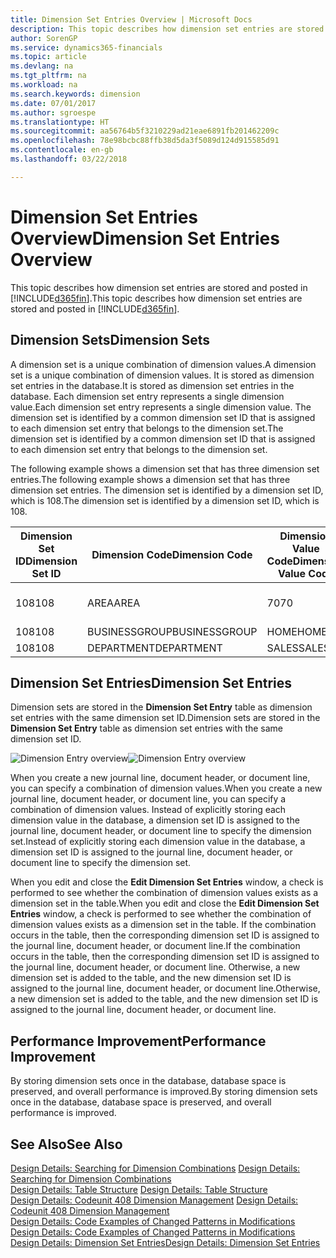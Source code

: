 ```yaml
---
title: Dimension Set Entries Overview | Microsoft Docs
description: This topic describes how dimension set entries are stored and posted in Dynamcis 365.
author: SorenGP
ms.service: dynamics365-financials
ms.topic: article
ms.devlang: na
ms.tgt_pltfrm: na
ms.workload: na
ms.search.keywords: dimension
ms.date: 07/01/2017
ms.author: sgroespe
ms.translationtype: HT
ms.sourcegitcommit: aa56764b5f3210229ad21eae6891fb201462209c
ms.openlocfilehash: 78e98bcbc88ffb38d5da3f5089d124d915585d91
ms.contentlocale: en-gb
ms.lasthandoff: 03/22/2018

---
```

# <a name="dimension-set-entries-overview"></a><span data-ttu-id="ef846-103">Dimension Set Entries Overview</span><span class="sxs-lookup"><span data-stu-id="ef846-103">Dimension Set Entries Overview</span></span>
<span data-ttu-id="ef846-104">This topic describes how dimension set entries are stored and posted in [!INCLUDE[d365fin](includes/d365fin_md.md)].</span><span class="sxs-lookup"><span data-stu-id="ef846-104">This topic describes how dimension set entries are stored and posted in [!INCLUDE[d365fin](includes/d365fin_md.md)].</span></span>  
  
## <a name="dimension-sets"></a><span data-ttu-id="ef846-105">Dimension Sets</span><span class="sxs-lookup"><span data-stu-id="ef846-105">Dimension Sets</span></span>  
<span data-ttu-id="ef846-106">A dimension set is a unique combination of dimension values.</span><span class="sxs-lookup"><span data-stu-id="ef846-106">A dimension set is a unique combination of dimension values.</span></span> <span data-ttu-id="ef846-107">It is stored as dimension set entries in the database.</span><span class="sxs-lookup"><span data-stu-id="ef846-107">It is stored as dimension set entries in the database.</span></span> <span data-ttu-id="ef846-108">Each dimension set entry represents a single dimension value.</span><span class="sxs-lookup"><span data-stu-id="ef846-108">Each dimension set entry represents a single dimension value.</span></span> <span data-ttu-id="ef846-109">The dimension set is identified by a common dimension set ID that is assigned to each dimension set entry that belongs to the dimension set.</span><span class="sxs-lookup"><span data-stu-id="ef846-109">The dimension set is identified by a common dimension set ID that is assigned to each dimension set entry that belongs to the dimension set.</span></span>  
  
<span data-ttu-id="ef846-110">The following example shows a dimension set that has three dimension set entries.</span><span class="sxs-lookup"><span data-stu-id="ef846-110">The following example shows a dimension set that has three dimension set entries.</span></span> <span data-ttu-id="ef846-111">The dimension set is identified by a dimension set ID, which is 108.</span><span class="sxs-lookup"><span data-stu-id="ef846-111">The dimension set is identified by a dimension set ID, which is 108.</span></span>  
  
|<span data-ttu-id="ef846-112">Dimension Set ID</span><span class="sxs-lookup"><span data-stu-id="ef846-112">Dimension Set ID</span></span>|<span data-ttu-id="ef846-113">Dimension Code</span><span class="sxs-lookup"><span data-stu-id="ef846-113">Dimension Code</span></span>|<span data-ttu-id="ef846-114">Dimension Value Code</span><span class="sxs-lookup"><span data-stu-id="ef846-114">Dimension Value Code</span></span>|<span data-ttu-id="ef846-115">Dimension Value Name</span><span class="sxs-lookup"><span data-stu-id="ef846-115">Dimension Value Name</span></span>|  
|----------------------|--------------------|--------------------------|--------------------------|  
|<span data-ttu-id="ef846-116">108</span><span class="sxs-lookup"><span data-stu-id="ef846-116">108</span></span>|<span data-ttu-id="ef846-117">AREA</span><span class="sxs-lookup"><span data-stu-id="ef846-117">AREA</span></span>|<span data-ttu-id="ef846-118">70</span><span class="sxs-lookup"><span data-stu-id="ef846-118">70</span></span>|<span data-ttu-id="ef846-119">America North</span><span class="sxs-lookup"><span data-stu-id="ef846-119">America North</span></span>|  
|<span data-ttu-id="ef846-120">108</span><span class="sxs-lookup"><span data-stu-id="ef846-120">108</span></span>|<span data-ttu-id="ef846-121">BUSINESSGROUP</span><span class="sxs-lookup"><span data-stu-id="ef846-121">BUSINESSGROUP</span></span>|<span data-ttu-id="ef846-122">HOME</span><span class="sxs-lookup"><span data-stu-id="ef846-122">HOME</span></span>|<span data-ttu-id="ef846-123">Home</span><span class="sxs-lookup"><span data-stu-id="ef846-123">Home</span></span>|  
|<span data-ttu-id="ef846-124">108</span><span class="sxs-lookup"><span data-stu-id="ef846-124">108</span></span>|<span data-ttu-id="ef846-125">DEPARTMENT</span><span class="sxs-lookup"><span data-stu-id="ef846-125">DEPARTMENT</span></span>|<span data-ttu-id="ef846-126">SALES</span><span class="sxs-lookup"><span data-stu-id="ef846-126">SALES</span></span>|<span data-ttu-id="ef846-127">Sales</span><span class="sxs-lookup"><span data-stu-id="ef846-127">Sales</span></span>|  
  
## <a name="dimension-set-entries"></a><span data-ttu-id="ef846-128">Dimension Set Entries</span><span class="sxs-lookup"><span data-stu-id="ef846-128">Dimension Set Entries</span></span>  
<span data-ttu-id="ef846-129">Dimension sets are stored in the **Dimension Set Entry** table as dimension set entries with the same dimension set ID.</span><span class="sxs-lookup"><span data-stu-id="ef846-129">Dimension sets are stored in the **Dimension Set Entry** table as dimension set entries with the same dimension set ID.</span></span>  
  
<span data-ttu-id="ef846-130">![Dimension Entry overview](media/dimensionentrynav7.png "DimensionEntryNAV7")</span><span class="sxs-lookup"><span data-stu-id="ef846-130">![Dimension Entry overview](media/dimensionentrynav7.png "DimensionEntryNAV7")</span></span>  
  
<span data-ttu-id="ef846-131">When you create a new journal line, document header, or document line, you can specify a combination of dimension values.</span><span class="sxs-lookup"><span data-stu-id="ef846-131">When you create a new journal line, document header, or document line, you can specify a combination of dimension values.</span></span> <span data-ttu-id="ef846-132">Instead of explicitly storing each dimension value in the database, a dimension set ID is assigned to the journal line, document header, or document line to specify the dimension set.</span><span class="sxs-lookup"><span data-stu-id="ef846-132">Instead of explicitly storing each dimension value in the database, a dimension set ID is assigned to the journal line, document header, or document line to specify the dimension set.</span></span>  
  
<span data-ttu-id="ef846-133">When you edit and close the **Edit Dimension Set Entries** window, a check is performed to see whether the combination of dimension values exists as a dimension set in the table.</span><span class="sxs-lookup"><span data-stu-id="ef846-133">When you edit and close the **Edit Dimension Set Entries** window, a check is performed to see whether the combination of dimension values exists as a dimension set in the table.</span></span> <span data-ttu-id="ef846-134">If the combination occurs in the table, then the corresponding dimension set ID is assigned to the journal line, document header, or document line.</span><span class="sxs-lookup"><span data-stu-id="ef846-134">If the combination occurs in the table, then the corresponding dimension set ID is assigned to the journal line, document header, or document line.</span></span> <span data-ttu-id="ef846-135">Otherwise, a new dimension set is added to the table, and the new dimension set ID is assigned to the journal line, document header, or document line.</span><span class="sxs-lookup"><span data-stu-id="ef846-135">Otherwise, a new dimension set is added to the table, and the new dimension set ID is assigned to the journal line, document header, or document line.</span></span>  
  
## <a name="performance-improvement"></a><span data-ttu-id="ef846-136">Performance Improvement</span><span class="sxs-lookup"><span data-stu-id="ef846-136">Performance Improvement</span></span>  
<span data-ttu-id="ef846-137">By storing dimension sets once in the database, database space is preserved, and overall performance is improved.</span><span class="sxs-lookup"><span data-stu-id="ef846-137">By storing dimension sets once in the database, database space is preserved, and overall performance is improved.</span></span>  
  
## <a name="see-also"></a><span data-ttu-id="ef846-138">See Also</span><span class="sxs-lookup"><span data-stu-id="ef846-138">See Also</span></span>  
<span data-ttu-id="ef846-139">[Design Details: Searching for Dimension Combinations](design-details-searching-for-dimension-combinations.md) </span><span class="sxs-lookup"><span data-stu-id="ef846-139">[Design Details: Searching for Dimension Combinations](design-details-searching-for-dimension-combinations.md) </span></span>  
<span data-ttu-id="ef846-140">[Design Details: Table Structure](design-details-table-structure.md) </span><span class="sxs-lookup"><span data-stu-id="ef846-140">[Design Details: Table Structure](design-details-table-structure.md) </span></span>  
<span data-ttu-id="ef846-141">[Design Details: Codeunit 408 Dimension Management](design-details-codeunit-408-dimension-management.md) </span><span class="sxs-lookup"><span data-stu-id="ef846-141">[Design Details: Codeunit 408 Dimension Management](design-details-codeunit-408-dimension-management.md) </span></span>  
<span data-ttu-id="ef846-142">[Design Details: Code Examples of Changed Patterns in Modifications](design-details-code-examples-of-changed-patterns-in-modifications.md) </span><span class="sxs-lookup"><span data-stu-id="ef846-142">[Design Details: Code Examples of Changed Patterns in Modifications](design-details-code-examples-of-changed-patterns-in-modifications.md) </span></span>  
[<span data-ttu-id="ef846-143">Design Details: Dimension Set Entries</span><span class="sxs-lookup"><span data-stu-id="ef846-143">Design Details: Dimension Set Entries</span></span>](design-details-dimension-set-entries.md)   

